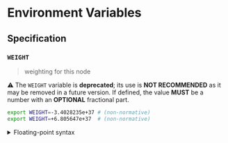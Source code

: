# Environment Variables

## Specification

### `WEIGHT`

> weighting for this node

⚠️ The `WEIGHT` variable is **deprecated**; its use is **NOT RECOMMENDED** as it
may be removed in a future version. If defined, the value **MUST** be a number
with an **OPTIONAL** fractional part.

```bash
export WEIGHT=-3.4028235e+37 # (non-normative)
export WEIGHT=+6.805647e+37  # (non-normative)
```

<details>
<summary>Floating-point syntax</summary>

Floating-point values can be specified using decimal (base-10) or hexadecimal
(base-16) notation, and may use scientific notation. A leading positive sign
(`+`) is **OPTIONAL**. A leading negative sign (`-`) is **REQUIRED** in order to
specify a negative value.

Internally, the `WEIGHT` variable is represented using a 32-bit floating point
type (`float32`); any value that overflows this data-type is invalid. Values are
rounded to the nearest floating-point number using IEEE 754 unbiased rounding.

The non-finite values `NaN`, `+Inf` and `-Inf` are not accepted.

</details>
